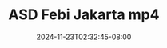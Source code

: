 --- 
title: "ASD  Febi  Jakarta mp4"
description: "video  video bokep ASD  Febi  Jakarta mp4 tiktok   new"
date: 2024-11-23T02:32:45-08:00
file_code: "s6owj0n2ha7l"
draft: false
cover: "8gis6x39hvaf4hw1.jpg"
tags: ["ASD", "Febi", "Jakarta", "bokep-indo", "bokep-viral", "bokep-ig"]
length: 1756
fld_id: "1483169"
foldername: "Asian s3x diary Jakarta"
categories: ["Asian s3x diary Jakarta"]
views: 0
---